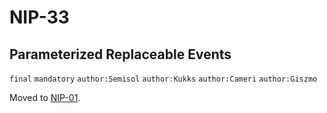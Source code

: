 NIP-33
======

Parameterized Replaceable Events
--------------------------------

`final` `mandatory` `author:Semisol` `author:Kukks` `author:Cameri` `author:Giszmo`

Moved to [NIP-01](01.md).
